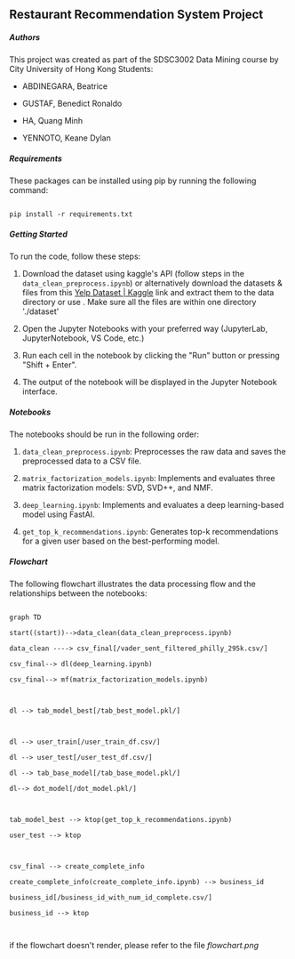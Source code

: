 ﻿## Restaurant Recommendation System Project

##### Authors

  

This project was created as part of the SDSC3002 Data Mining course by City University of Hong Kong Students:

- ABDINEGARA, Beatrice

- GUSTAF, Benedict Ronaldo

- HA, Quang Minh

- YENNOTO, Keane Dylan

##### Requirements

  

These packages can be installed using pip by running the following command:

  

```

pip install -r requirements.txt

```

  

##### Getting Started

  

To run the code, follow these steps:

  

1. Download the dataset using kaggle's API (follow steps in the `data_clean_preprocess.ipynb`) or alternatively download the datasets & files from this [Yelp Dataset | Kaggle](https://www.kaggle.com/datasets/yelp-dataset/yelp-dataset) link and extract them to the data directory or use . Make sure all the files are within one directory './dataset'

3. Open the Jupyter Notebooks with your preferred way (JupyterLab, JupyterNotebook, VS Code, etc.)

6. Run each cell in the notebook by clicking the "Run" button or pressing "Shift + Enter".

7. The output of the notebook will be displayed in the Jupyter Notebook interface.

  

##### Notebooks

  

The notebooks should be run in the following order:

  

1.  `data_clean_preprocess.ipynb`: Preprocesses the raw data and saves the preprocessed data to a CSV file.

2.  `matrix_factorization_models.ipynb`: Implements and evaluates three matrix factorization models: SVD, SVD++, and NMF.

3.  `deep_learning.ipynb`: Implements and evaluates a deep learning-based model using FastAI.

4.  `get_top_k_recommendations.ipynb`: Generates top-k recommendations for a given user based on the best-performing model.

  

##### Flowchart

  

The following flowchart illustrates the data processing flow and the relationships between the notebooks:

  

```mermaid

graph TD

start((start))-->data_clean(data_clean_preprocess.ipynb)

data_clean ----> csv_final[/vader_sent_filtered_philly_295k.csv/]

csv_final--> dl(deep_learning.ipynb)

csv_final--> mf(matrix_factorization_models.ipynb)

  

dl --> tab_model_best[/tab_best_model.pkl/]

  

dl --> user_train[/user_train_df.csv/]

dl --> user_test[/user_test_df.csv/]

dl --> tab_base_model[/tab_base_model.pkl/]

dl--> dot_model[/dot_model.pkl/]

  

tab_model_best --> ktop(get_top_k_recommendations.ipynb)

user_test --> ktop

  

csv_final --> create_complete_info

create_complete_info(create_complete_info.ipynb) --> business_id

business_id[/business_id_with_num_id_complete.csv/]

business_id --> ktop

  

```

  

if the flowchart doesn't render, please refer to the file *flowchart.png*
